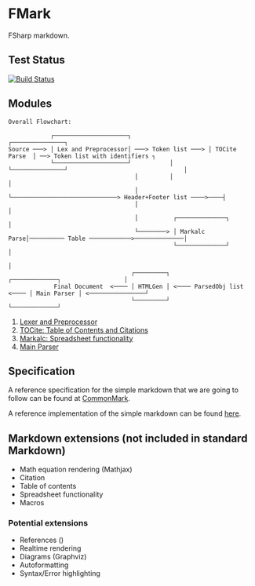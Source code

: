 # FMark
FSharp markdown.

## Test Status

[![Build Status](https://travis-ci.org/ymherklotz/FMark.svg?branch=master)](https://travis-ci.org/ymherklotz/FMark)

## Modules

```
Overall Flowchart:

            ┌─────────────────────┐                      ┌───────────────┐
Source ───> │ Lex and Preprocessor│ ───> Token list ───> │ TOCite Parse  │ ──> Token list with identifiers ┐
            └─────────────────────┘           │          └───────────────┘                                 │
                                    │         │                                                            │
                                    │         └──────────────────────────────> Header+Footer list ────>────┤
                                    │                                                                      │
                                    │          ┌──────────────┐                                            │
                                    └────────> │ Markalc Parse│────────── Table ────────────>──────────────│
                                               └──────────────┘                                            │
                                                                                                           │
                                   ┌─────────┐                            ┌─────────────┐                  │
             Final Document  <──── │ HTMLGen │ <──── ParsedObj list <──── │ Main Parser │ <────────────────┘
                                   └─────────┘                            └─────────────┘
```

1. [Lexer and Preprocessor](FMark/Lexer/README.md)
2. [TOCite: Table of Contents and Citations](FMark/TOCite/README.md)
3. [Markalc: Spreadsheet functionality](FMark/Markalc/README.md)
4. [Main Parser](FMark/Parser/README.md)

## Specification

A reference specification for the simple markdown that we are going to follow can be found
at [CommonMark](http://spec.commonmark.org/0.27/).

A reference implementation of the simple markdown can be found [here](http://spec.commonmark.org/dingus/).

## Markdown extensions (not included in standard Markdown)

- Math equation rendering (Mathjax)
- Citation
- Table of contents
- Spreadsheet functionality
- Macros

### Potential extensions

- References ()
- Realtime rendering
- Diagrams (Graphviz)
- Autoformatting
- Syntax/Error highlighting

